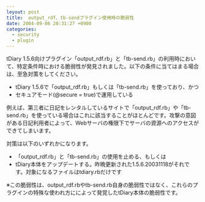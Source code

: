 ```yaml
---
leyout: post
title:  output_rdf、tb-sendプラグイン使用時の脆弱性
date: 2004-09-06 20:31:27 +0900
categories:
  - security
  - plugin
---
```

tDiary 1.5.6向けプラグイン「output_rdf.rb」と「tb-send.rb」の利用時において、特定条件時における脆弱性が発見されました。以下の条件に当てはまる場合は、至急対策をしてください。

* tDiary 1.5.6で「output_rdf.rb」もしくは「tb-send.rb」を使っており、かつ
* セキュアモード(@secure = true)で運用している

例えば、第三者に日記をレンタルしているサイトで「output_rdf.rb」や「tb-send.rb」を使っている場合はこれに該当することがほとんどです。攻撃の意図がある日記利用者によって、Webサーバの権限下でサーバの資源へのアクセスができてしまいます。

対策は以下のいずれかになります。

* 「output_rdf.rb」と「tb-send.rb」の使用を止める、もしくは
* tDiary本体をアップデートする。昨晩更新された1.5.6.20031118がそれです。対象になるファイルはtdiary.rbだけです

※この脆弱性は、output_rdf.rbやtb-send.rb自身の脆弱性ではなく、これらのプラグインの特殊な使われ方にによって発覚したtDiary本体の脆弱性です。

